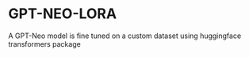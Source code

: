 # GPT-NEO-LORA
A GPT-Neo model is fine tuned on a custom dataset using huggingface transformers package
